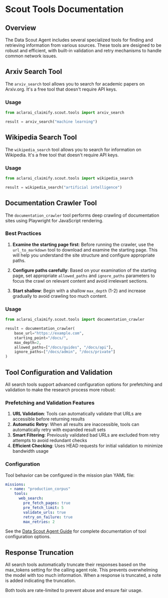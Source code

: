 # Scout Tools Documentation

## Overview

The Data Scout Agent includes several specialized tools for finding and retrieving information from various sources. These tools are designed to be robust and efficient, with built-in validation and retry mechanisms to handle common network issues.

## Arxiv Search Tool

The `arxiv_search` tool allows you to search for academic papers on Arxiv.org. It's a free tool that doesn't require API keys.

### Usage
```python
from aclarai_claimify.scout.tools import arxiv_search

result = arxiv_search("machine learning")
```

## Wikipedia Search Tool

The `wikipedia_search` tool allows you to search for information on Wikipedia. It's a free tool that doesn't require API keys.

### Usage
```python
from aclarai_claimify.scout.tools import wikipedia_search

result = wikipedia_search("artificial intelligence")
```

## Documentation Crawler Tool

The `documentation_crawler` tool performs deep crawling of documentation sites using Playwright for JavaScript rendering.

### Best Practices

1. **Examine the starting page first**: Before running the crawler, use the `url_to_markdown` tool to download and examine the starting page. This will help you understand the site structure and configure appropriate paths.

2. **Configure paths carefully**: Based on your examination of the starting page, set appropriate `allowed_paths` and `ignore_paths` parameters to focus the crawl on relevant content and avoid irrelevant sections.

3. **Start shallow**: Begin with a shallow `max_depth` (1-2) and increase gradually to avoid crawling too much content.

### Usage
```python
from aclarai_claimify.scout.tools import documentation_crawler

result = documentation_crawler(
    base_url="https://example.com",
    starting_point="/docs/",
    max_depth=2,
    allowed_paths=["/docs/guides", "/docs/api"],
    ignore_paths=["/docs/admin", "/docs/private"]
)
```

## Tool Configuration and Validation

All search tools support advanced configuration options for prefetching and validation to make the research process more robust:

### Prefetching and Validation Features

1. **URL Validation**: Tools can automatically validate that URLs are accessible before returning results
2. **Automatic Retry**: When all results are inaccessible, tools can automatically retry with expanded result sets
3. **Smart Filtering**: Previously validated bad URLs are excluded from retry attempts to avoid redundant checks
4. **Efficient Checking**: Uses HEAD requests for initial validation to minimize bandwidth usage

### Configuration

Tool behavior can be configured in the mission plan YAML file:

```yaml
missions:
  - name: "production_corpus"
    tools:
      web_search:
        pre_fetch_pages: true
        pre_fetch_limit: 5
        validate_urls: true
        retry_on_failure: true
        max_retries: 2
```

See the [Data Scout Agent Guide](../guides/data-scout-agent.md#65-advanced-configuration-tool-prefetching-and-validation) for complete documentation of tool configuration options.

## Response Truncation

All search tools automatically truncate their responses based on the max_tokens setting for the calling agent role. This prevents overwhelming the model with too much information. When a response is truncated, a note is added indicating the truncation.

Both tools are rate-limited to prevent abuse and ensure fair usage.